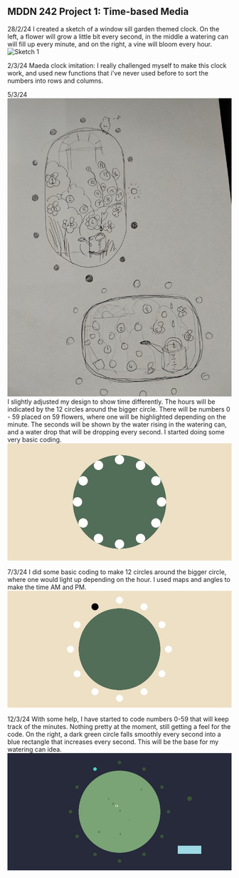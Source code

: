 ## MDDN 242 Project 1: Time-based Media  

28/2/24
I created a sketch of a window sill garden themed clock. On the left, a flower will grow a little bit every second, in the middle a watering can will fill up every minute, and on the right, a vine will bloom every hour. 
![Sketch 1](sketch2.jpg)


2/3/24
Maeda clock imitation: I really challenged myself to make this clock work, and used new functions that i've never used before to sort the numbers into rows and columns. 


5/3/24
![Sketch 2](assets/sketchno2.jpg)
I slightly adjusted my design to show time differently. The hours will be indicated by the 12 circles around the bigger circle. There will be numbers 0 - 59 placed on 59 flowers, where one will be highlighted depending on the minute. The seconds will be shown by the water rising in the watering can, and a water drop that will be dropping every second. I started doing some very basic coding.
![Preview 1](assets/preview1.jpg)

7/3/24
I did some basic coding to make 12 circles around the bigger circle, where one would light up depending on the hour. I used maps and angles to make the time AM and PM. 
![Preview 2](assets/preview2.jpg)

12/3/24
With some help, I have started to code numbers 0-59 that will keep track of the minutes. Nothing pretty at the moment, still getting a feel for the code. On the right, a dark green circle falls smoothly every second into a blue rectangle that increases every second. This will be the base for my watering can idea. 
![Preview 3](assets/preview3.jpg)
